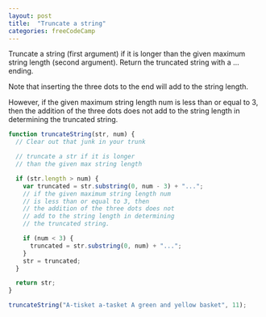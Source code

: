 ```yaml
---
layout: post
title:  "Truncate a string"
categories: freeCodeCamp
---
```


Truncate a string (first argument) if it is longer than the given maximum string length (second argument). Return the truncated string with a ... ending.

Note that inserting the three dots to the end will add to the string length.

However, if the given maximum string length num is less than or equal to 3, then the addition of the three dots does not add to the string length in determining the truncated string.

```javascript
function truncateString(str, num) {
  // Clear out that junk in your trunk

  // truncate a str if it is longer
  // than the given max string length

  if (str.length > num) {
    var truncated = str.substring(0, num - 3) + "...";
    // if the given maximum string length num
    // is less than or equal to 3, then
    // the addition of the three dots does not
    // add to the string length in determining
    // the truncated string.

    if (num < 3) {
      truncated = str.substring(0, num) + "...";
    }
    str = truncated;
  }

  return str;
}

truncateString("A-tisket a-tasket A green and yellow basket", 11);
```
